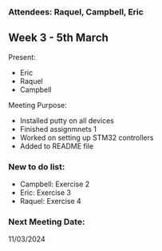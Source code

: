### Attendees: Raquel, Campbell, Eric
## Week 3 - 5th March

Present:
- Eric
- Raquel
- Campbell

Meeting Purpose:
- Installed putty on all devices
- Finished assignmnets 1
- Worked on setting up STM32 controllers
- Added to README file

### New to do list:
- Campbell: Exercise 2
- Eric: Exercise 3
- Raquel: Exercise 4

### Next Meeting Date:
11/03/2024
